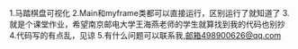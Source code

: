 1.马踏棋盘可视化
2.Main和myframe类都可以直接运行，区别运行了就知道了
3.就是个课堂作业，希望南京邮电大学王海燕老师的学生就算找到我的代码也别抄
4.代码写的有点乱，见谅
5.有什么问题可以联系我,邮箱498900626@qq.com
